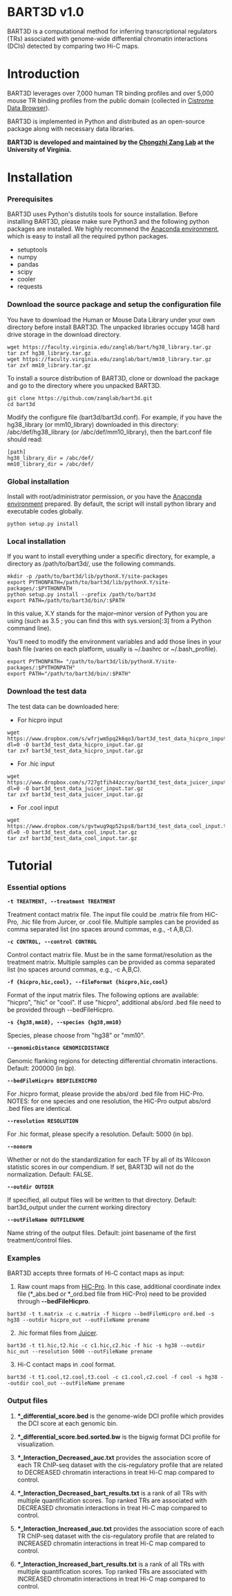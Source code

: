 
# BART3D v1.0

BART3D is a computational method for inferring transcriptional regulators (TRs) associated with genome-wide differential chromatin interactions (DCIs) detected by comparing two Hi-C maps.

# Introduction

BART3D leverages over 7,000 human TR binding profiles and over 5,000 mouse TR binding profiles from the public domain (collected in <a href="http://cistrome.org/db/">Cistrome Data Browser</a>).

BART3D is implemented in Python and distributed as an open-source package along with necessary data libraries.

**BART3D is developed and maintained by the <a href="https://faculty.virginia.edu/zanglab/">Chongzhi Zang Lab</a> at the University of Virginia.**


# Installation
### Prerequisites

BART3D uses Python's distutils tools for source installation. Before installing BART3D, please make sure Python3 and the following python packages are installed. We highly recommend the <a href="https://docs.anaconda.com/anaconda/install/">Anaconda environment</a>, which is easy to install all the required python packages.

- setuptools
- numpy
- pandas
- scipy
- cooler
- requests


### Download the source package and setup the configuration file

You have to download the Human or Mouse Data Library under your own directory before install BART3D. The unpacked libraries occupy 14GB hard drive storage in the download directory. 

```shell
wget https://faculty.virginia.edu/zanglab/bart/hg38_library.tar.gz
tar zxf hg38_library.tar.gz
wget https://faculty.virginia.edu/zanglab/bart/mm10_library.tar.gz
tar zxf mm10_library.tar.gz
```

To install a source distribution of BART3D, clone or download the package and go to the directory where you unpacked BART3D.

```shell
git clone https://github.com/zanglab/bart3d.git
cd bart3d
```

Modify the configure file (bart3d/bart3d.conf). For example, if you have the hg38_library (or mm10_library) downloaded in this directory: /abc/def/hg38_library (or /abc/def/mm10_library), then the bart.conf file should read:

```shell
[path]
hg38_library_dir = /abc/def/
mm10_library_dir = /abc/def/
```

### Global installation 
Install with root/administrator permission, or you have the <a href="https://docs.anaconda.com/anaconda/install/">Anaconda environment</a> prepared. By default, the script will install python library and executable codes globally.

```shell
python setup.py install
```

### Local installation 
If you want to install everything under a specific directory, for example, a directory as /path/to/bart3d/, use the following commands.

```shell
mkdir -p /path/to/bart3d/lib/pythonX.Y/site-packages 
export PYTHONPATH=/path/to/bart3d/lib/pythonX.Y/site-packages/:$PYTHONPATH 
python setup.py install --prefix /path/to/bart3d 
export PATH=/path/to/bart3d/bin/:$PATH
```

In this value, X.Y stands for the major–minor version of Python you are using (such as 3.5 ; you can find this with sys.version[:3] from a Python command line).

You’ll need to modify the environment variables and add those lines in your bash file (varies on each platform, usually is ~/.bashrc or ~/.bash_profile).

```shell
export PYTHONPATH= "/path/to/bart3d/lib/pythonX.Y/site-packages/:$PYTHONPATH"
export PATH="/path/to/bart3d/bin/:$PATH"
```


### Download the test data 
The test data can be downloaded here:
<!---
```shell
wget https://www.dropbox.com/s/3ghxmk9b6o3ak89/bart3d_test_data.tar.gz?dl=0 -O bart3d_test_data.tar.gz
tar zxf bart3d_test_data.tar.gz 
```
--->

- For hicpro input
```shell
wget https://www.dropbox.com/s/wfrjwm5pq2k6qo3/bart3d_test_data_hicpro_input.tar.gz?dl=0 -O bart3d_test_data_hicpro_input.tar.gz
tar zxf bart3d_test_data_hicpro_input.tar.gz
```

- For .hic input
```shell
wget https://www.dropbox.com/s/727gtfih44zcrxy/bart3d_test_data_juicer_input.tar.gz?dl=0 -O bart3d_test_data_juicer_input.tar.gz
tar zxf bart3d_test_data_juicer_input.tar.gz
```

- For .cool input
```shell
wget https://www.dropbox.com/s/gvtwug9qp52sps8/bart3d_test_data_cool_input.tar.gz?dl=0 -O bart3d_test_data_cool_input.tar.gz
tar zxf bart3d_test_data_cool_input.tar.gz
```


# Tutorial

### Essential options

**`-t TREATMENT, --treatment TREATMENT`**  

Treatment contact matrix file. The input file could be
.matrix file from HiC-Pro, .hic file from Jurcer, or
.cool file. Multiple samples can be provided as comma
separated list (no spaces around commas, e.g., -t
A,B,C).

**`-c CONTROL, --control CONTROL`**    

Control contact matrix file. Must be in the same
format/resolution as the treatment matrix. Multiple
samples can be provided as comma separated list (no
spaces around commas, e.g., -c A,B,C). 

**`-f {hicpro,hic,cool}, --fileFormat {hicpro,hic,cool}`**  

Format of the input matrix files. The following
options are available: "hicpro", "hic" or "cool". If
use "hicpro", additional abs/ord .bed file need to be
provided through --bedFileHicpro.

**`-s {hg38,mm10}, --species {hg38,mm10}`**  

Species, please choose from "hg38" or "mm10".

**`--genomicDistance GENOMICDISTANCE`**  

Genomic flanking regions for detecting differential
chromatin interactions. Default: 200000 (in bp).

**`--bedFileHicpro BEDFILEHICPRO`**  

For .hicpro format, please provide the abs/ord .bed
file from HiC-Pro. NOTES: for one species and one
resolution, the HiC-Pro output abs/ord .bed files are
identical.

**`--resolution RESOLUTION`**  

For .hic format, please specify a resolution. Default:
5000 (in bp).

**`--nonorm`**                

Whether or not do the standardization for each TF by
all of its Wilcoxon statistic scores in our
compendium. If set, BART3D will not do the
normalization. Default: FALSE.

**`--outdir OUTDIR`**         

If specified, all output files will be written to that
directory. Default: bart3d_output under the current
working directory

**`--outFileName OUTFILENAME`**  

Name string of the output files. Default: joint
basename of the first treatment/control files.


### Examples
              
BART3D accepts three formats of Hi-C contact maps as input:

1. Raw count maps from <a href="https://github.com/nservant/HiC-Pro">HiC-Pro</a>. In this case, additional coordinate index file (*_abs.bed or *_ord.bed file from HiC-Pro) need to be provided through **--bedFileHicpro**.
                        
```shell
bart3d -t t.matrix -c c.matrix -f hicpro --bedFileHicpro ord.bed -s hg38 --outdir hicpro_out --outFileName prename
```

2. .hic format files from <a href="https://github.com/aidenlab/juicer">Juicer</a>.

```shell
bart3d -t t1.hic,t2.hic -c c1.hic,c2.hic -f hic -s hg38 --outdir hic_out --resolution 5000 --outFileName prename
```

3. Hi-C contact maps in .cool format.

```shell
bart3d -t t1.cool,t2.cool,t3.cool -c c1.cool,c2.cool -f cool -s hg38 --outdir cool_out --outFileName prename
```
                      

### Output files

1. **\*_differential_score.bed**
is the genome-wide DCI profile which provides the DCI score at each genomic bin.

2. **\*_differential_score.bed.sorted.bw** 
is the bigwig format DCI profile for visualization.

3. **\*_Interaction_Decreased_auc.txt** 
provides the association score of each TR ChIP-seq dataset with the cis-regulatory profile that are related to DECREASED chromatin interactions in treat Hi-C map compared to control.

4. **\*_Interaction_Decreased_bart_results.txt** 
is a rank of all TRs with multiple quantification scores. Top ranked TRs are associated with DECREASED chromatin interactions in treat Hi-C map compared to control.

5. **\*_Interaction_Increased_auc.txt** 
provides the association score of each TR ChIP-seq dataset with the cis-regulatory profile that are related to INCREASED chromatin interactions in treat Hi-C map compared to control.

6. **\*_Interaction_Increased_bart_results.txt** 
is a rank of all TRs with multiple quantification scores. Top ranked TRs are associated with INCREASED chromatin interactions in treat Hi-C map compared to control.



<!-- 
# Citation

If you use BART in your data analysis, please cite: 

<a href="https://academic.oup.com/bioinformatics/advance-article-abstract/doi/10.1093/bioinformatics/bty194/4956015" target="_blank">BART: a transcription factor prediction tool with query gene sets or epigenomic profiles</a> <br>
Zhenjia Wang, Mete Civelek, Clint Miller, Nathan Sheffield, Michael J. Guertin, Chongzhi Zang. <i><b>Bioinformatics</b></i> 34, 2867–2869 (2018)
 -->

<!---
If you use "geneset" mode, please also cite:
<a href="http://genome.cshlp.org/content/26/10/1417" target="_blank">Modeling cis-regulation with a compendium of genome-wide histone H3K27ac profiles</a> <br>
Su Wang, Chongzhi Zang, Tengfei Xiao, Jingyu Fan, Shenglin Mei, Qian Qin, Qiu Wu, Xujuan Li, Kexin Xu, Housheng Hansen He, Myles Brown, Clifford A. Meyer, X. Shirley Liu. <i><b>Genome Research</b></i> 26, 1417–1429 (2016)
-->



